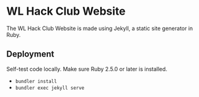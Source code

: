 # WL Hack Club Website

The WL Hack Club Website is made using Jekyll, a static site generator in Ruby.

## Deployment

Self-test code locally. Make sure Ruby 2.5.0 or later is installed.

- `bundler install`
- `bundler exec jekyll serve`